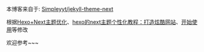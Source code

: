 本博客来自于: <a href='https://github.com/Simpleyyt/jekyll-theme-next' target='_block'>Simpleyyt/jekyll-theme-next</a>

根据<a href='https://zhuanlan.zhihu.com/p/30836436' target='_block'>Hexo+Next主题优化</a>、<a href='https://blog.csdn.net/qq_33699981/article/details/72716951' target='_block'>hexo的next主题个性化教程：打造炫酷网站</a>、<a href='https://theme-next.iissnan.com/getting-started.html#sidebar-settings' target='_block'>开始使用</a>等修改

欢迎参考~~~



